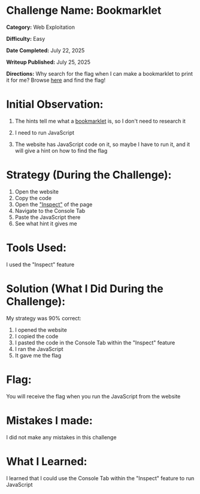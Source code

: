 
# Challenge Name: Bookmarklet

**Category:** Web Exploitation

**Difficulty:** Easy

**Date Completed:**  July 22, 2025

**Writeup Published:** July 25, 2025 

**Directions:**  Why search for the flag when I can make a bookmarklet to print it for me?
Browse [here](http://titan.picoctf.net:64312/) and find the flag!

 # Initial Observation: 

1. The hints tell me what a [bookmarklet](https://www.freecodecamp.org/news/what-are-bookmarklets/) is, so I don't need to research it

2. I need to run JavaScript

3. The website has JavaScript code on it, so maybe I have to run it, and it will give a hint on how to find the flag

 # Strategy (During the Challenge):
1. Open the website
2. Copy the code
3. Open the ["Inspect"](https://zapier.com/blog/inspect-element-tutorial/) of the page
4. Navigate to the Console Tab
5. Paste the JavaScript there
6. See what hint it gives me


 # Tools Used:

I used the "Inspect" feature

# Solution (What I Did During the Challenge): 

My strategy was 90% correct:

1. I opened the website
2. I copied the code
3. I pasted the code in the Console Tab within the "Inspect" feature
4. I ran the JavaScript
5. It gave me the flag

# Flag: 

You will receive the flag when you run the JavaScript from the website

# Mistakes I made:

I did not make any mistakes in this challenge

# What I Learned:

I learned that I could use the Console Tab within the "Inspect" feature to run JavaScript


